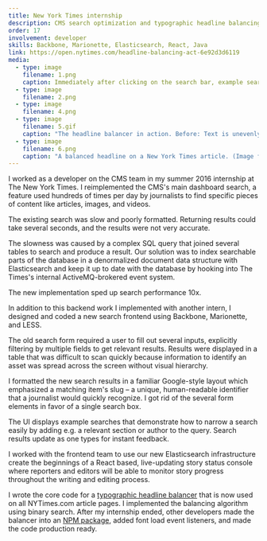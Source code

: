 ```yaml
---
title: New York Times internship
description: CMS search optimization and typographic headline balancing
order: 17
involvement: developer
skills: Backbone, Marionette, Elasticsearch, React, Java
link: https://open.nytimes.com/headline-balancing-act-6e92d3d6119
media:
  - type: image
    filename: 1.png
    caption: Immediately after clicking on the search bar, example searches appear below – one every few seconds.
  - type: image
    filename: 2.png
  - type: image
    filename: 4.png
  - type: image
    filename: 5.gif
    caption: "The headline balancer in action. Before: Text is unevenly distributed among multiple lines. After: Text is evenly distributed with each line having a similar length. (Image from The New York Times)"
  - type: image
    filename: 6.png
    caption: "A balanced headline on a New York Times article. (Image from The New York Times)"
---
```


I worked as a developer on the CMS team in my summer 2016 internship at The New York Times. I reimplemented the CMS's main dashboard search, a feature used hundreds of times per day by journalists to find specific pieces of content like articles, images, and videos.

The existing search was slow and poorly formatted. Returning results could take several seconds, and the results were not very accurate.

The slowness was caused by a complex SQL query that joined several tables to search and produce a result. Our solution was to index searchable parts of the database in a denormalized document data structure with Elasticsearch and keep it up to date with the database by hooking into The Times's internal ActiveMQ-brokered event system.

The new implementation sped up search performance 10x.

In addition to this backend work I implemented with another intern, I designed and coded a new search frontend using Backbone, Marionette, and LESS. 

The old search form required a user to fill out several inputs, explicitly filtering by multiple fields to get relevant results. Results were displayed in a table that was difficult to scan quickly because information to identify an asset was spread across the screen without visual hierarchy.

I formatted the new search results in a familiar Google-style layout which emphasized a matching item's slug – a unique, human-readable identifier that a journalist would quickly recognize. I got rid of the several form elements in favor of a single search box. 

The UI displays example searches that demonstrate how to narrow a search easily by adding e.g. a relevant section or author to the query. Search results update as one types for instant feedback.

I worked with the frontend team to use our new Elasticsearch infrastructure create the beginnings of a React based, live-updating story status console where reporters and editors will be able to monitor story progress throughout the writing and editing process.

I wrote the core code for a [typographic headline balancer](https://github.com/NYTimes/text-balancer) that is now used on all NYTimes.com article pages. I implemented the balancing algorithm using binary search. After my internship ended, other developers made the balancer into an [NPM package](https://www.npmjs.com/package/text-balancer), added font load event listeners, and made the code production ready.